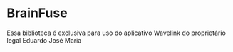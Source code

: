 # BrainFuse
Essa biblioteca é exclusiva para uso do aplicativo Wavelink  do proprietário legal Eduardo José Maria 
